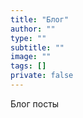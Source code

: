 ```yaml
---
title: "Блог"
author: ""
type: ""
subtitle: ""
image: ""
tags: []
private: false
---
```

Блог посты
